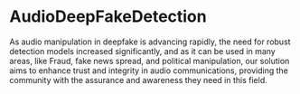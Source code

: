 # AudioDeepFakeDetection
As audio manipulation in deepfake is advancing rapidly, the need for robust detection models increased significantly, and as it can be used in many areas, like Fraud, fake news spread, and political manipulation, our solution aims to enhance trust and integrity in audio communications, providing the community with the assurance and awareness they need in this field.

